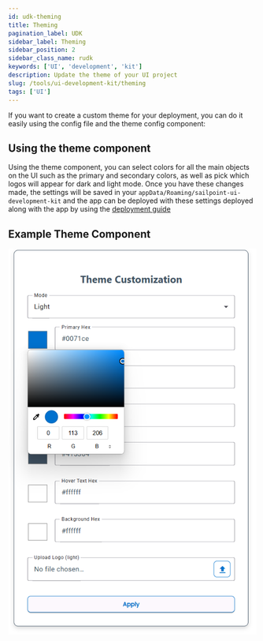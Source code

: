 ```yaml
---
id: udk-theming
title: Theming
pagination_label: UDK
sidebar_label: Theming
sidebar_position: 2
sidebar_class_name: rudk
keywords: ['UI', 'development', 'kit']
description: Update the theme of your UI project
slug: /tools/ui-development-kit/theming
tags: ['UI']
---
```


If you want to create a custom theme for your deployment, you can do it easily using the config file and the theme config component:

## Using the theme component

Using the theme component, you can select colors for all the main objects on the UI such as the primary and secondary colors, as well as pick which logos will appear for dark and light mode. Once you have these changes made, the settings will be saved in your `appData/Roaming/sailpoint-ui-development-kit` and the app can be deployed with these settings deployed along with the app by using the [deployment guide](./deploying.)

## Example Theme Component

![Theme Component](./img/theme-component.png)